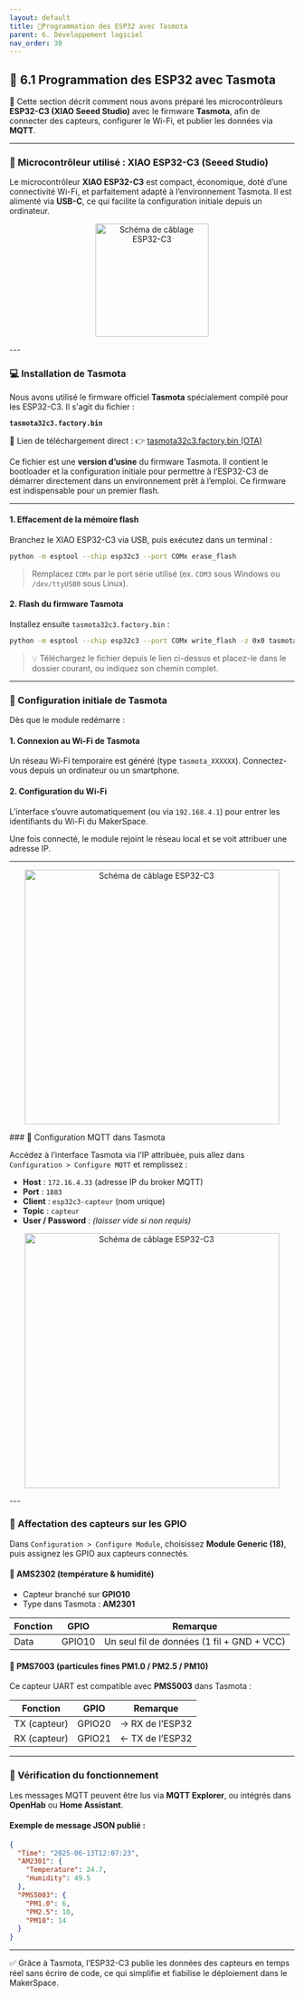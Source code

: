 ```yaml
---
layout: default
title: 🔌Programmation des ESP32 avec Tasmota
parent: 6. Développement logiciel
nav_order: 30
---
```


## 🔌 6.1 Programmation des ESP32 avec Tasmota

🧠 Cette section décrit comment nous avons préparé les microcontrôleurs **ESP32-C3 (XIAO Seeed Studio)** avec le firmware **Tasmota**, afin de connecter des capteurs, configurer le Wi-Fi, et publier les données via **MQTT**.

---

### 🔧 Microcontrôleur utilisé : XIAO ESP32-C3 (Seeed Studio)

Le microcontrôleur **XIAO ESP32-C3** est compact, économique, doté d’une connectivité Wi-Fi, et parfaitement adapté à l’environnement Tasmota. Il est alimenté via **USB-C**, ce qui facilite la configuration initiale depuis un ordinateur.
<p align="center">
  <img src="https://github.com/user-attachments/assets/4b3f7a12-bde5-4e52-b964-d5abf5f9e2b6" alt="Schéma de câblage ESP32-C3" width="200"/>
</p>
---

### 💻 Installation de Tasmota

Nous avons utilisé le firmware officiel **Tasmota** spécialement compilé pour les ESP32-C3. Il s'agit du fichier :

**`tasmota32c3.factory.bin`**

🔗 Lien de téléchargement direct :
👉 [tasmota32c3.factory.bin (OTA)](https://ota.tasmota.com/tasmota32/release/tasmota32c3.factory.bin)

Ce fichier est une **version d’usine** du firmware Tasmota. Il contient le bootloader et la configuration initiale pour permettre à l’ESP32-C3 de démarrer directement dans un environnement prêt à l’emploi. Ce firmware est indispensable pour un premier flash.

---

#### 1. Effacement de la mémoire flash

Branchez le XIAO ESP32-C3 via USB, puis exécutez dans un terminal :

```bash
python -m esptool --chip esp32c3 --port COMx erase_flash
```

> Remplacez `COMx` par le port série utilisé (ex. `COM3` sous Windows ou `/dev/ttyUSB0` sous Linux).

#### 2. Flash du firmware Tasmota

Installez ensuite `tasmota32c3.factory.bin` :

```bash
python -m esptool --chip esp32c3 --port COMx write_flash -z 0x0 tasmota32c3.factory.bin
```

> 💡 Téléchargez le fichier depuis le lien ci-dessus et placez-le dans le dossier courant, ou indiquez son chemin complet.

---

### 📱 Configuration initiale de Tasmota

Dès que le module redémarre :

#### 1. Connexion au Wi-Fi de Tasmota

Un réseau Wi-Fi temporaire est généré (type `tasmota_XXXXXX`). Connectez-vous depuis un ordinateur ou un smartphone.

#### 2. Configuration du Wi-Fi

L’interface s’ouvre automatiquement (ou via `192.168.4.1`) pour entrer les identifiants du Wi-Fi du MakerSpace.

Une fois connecté, le module rejoint le réseau local et se voit attribuer une adresse IP.

---
<p align="center">
  <img src="https://www.domo-blog.fr/wp-content/uploads/2022/05/sonoff-dual-r3-menu-configuration-tasmota.png" alt="Schéma de câblage ESP32-C3" width="450"/>
</p>
### 📡 Configuration MQTT dans Tasmota

Accédez à l’interface Tasmota via l’IP attribuée, puis allez dans `Configuration > Configure MQTT` et remplissez :

- **Host** : `172.16.4.33` (adresse IP du broker MQTT)
- **Port** : `1883`
- **Client** : `esp32c3-capteur` (nom unique)
- **Topic** : `capteur`
- **User / Password** : *(laisser vide si non requis)*
<p align="center">
  <img src="https://iotdesignpro.com/sites/default/files/inline-images/Configure-MQTT.png" alt="Schéma de câblage ESP32-C3" width="450"/>
</p>
---

### 📎 Affectation des capteurs sur les GPIO

Dans `Configuration > Configure Module`, choisissez **Module Generic (18)**, puis assignez les GPIO aux capteurs connectés.

#### 🔹 AMS2302 (température & humidité)

- Capteur branché sur **GPIO10**
- Type dans Tasmota : **AM2301**

| Fonction    | GPIO   | Remarque                                  |
|-------------|--------|-------------------------------------------|
| Data        | GPIO10 | Un seul fil de données (1 fil + GND + VCC) |

#### 🔹 PMS7003 (particules fines PM1.0 / PM2.5 / PM10)

Ce capteur UART est compatible avec **PMS5003** dans Tasmota :

| Fonction      | GPIO    | Remarque                          |
|---------------|---------|-----------------------------------|
| TX (capteur)  | GPIO20  | → RX de l’ESP32                   |
| RX (capteur)  | GPIO21  | ← TX de l’ESP32                   |

---

### 🧪 Vérification du fonctionnement

Les messages MQTT peuvent être lus via **MQTT Explorer**, ou intégrés dans **OpenHab** ou **Home Assistant**.

#### Exemple de message JSON publié :

```json
{
  "Time": "2025-06-13T12:07:23",
  "AM2301": {
    "Temperature": 24.7,
    "Humidity": 49.5
  },
  "PMS5003": {
    "PM1.0": 6,
    "PM2.5": 10,
    "PM10": 14
  }
}
```

---

✅ Grâce à Tasmota, l’ESP32-C3 publie les données des capteurs en temps réel sans écrire de code, ce qui simplifie et fiabilise le déploiement dans le MakerSpace.


